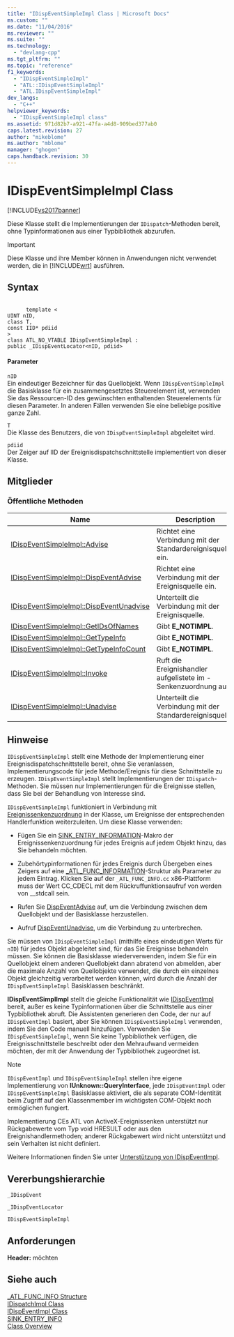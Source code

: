 ```yaml
---
title: "IDispEventSimpleImpl Class | Microsoft Docs"
ms.custom: ""
ms.date: "11/04/2016"
ms.reviewer: ""
ms.suite: ""
ms.technology: 
  - "devlang-cpp"
ms.tgt_pltfrm: ""
ms.topic: "reference"
f1_keywords: 
  - "IDispEventSimpleImpl"
  - "ATL::IDispEventSimpleImpl"
  - "ATL.IDispEventSimpleImpl"
dev_langs: 
  - "C++"
helpviewer_keywords: 
  - "IDispEventSimpleImpl class"
ms.assetid: 971d82b7-a921-47fa-a4d8-909bed377ab0
caps.latest.revision: 27
author: "mikeblome"
ms.author: "mblome"
manager: "ghogen"
caps.handback.revision: 30
---
```

# IDispEventSimpleImpl Class
[!INCLUDE[vs2017banner](../../assembler/inline/includes/vs2017banner.md)]

Diese Klasse stellt die Implementierungen der `IDispatch`\-Methoden bereit, ohne Typinformationen aus einer Typbibliothek abzurufen.  
  
> [!IMPORTANT]
>  Diese Klasse und ihre Member können in Anwendungen nicht verwendet werden, die in [!INCLUDE[wrt](../../atl/reference/includes/wrt_md.md)] ausführen.  
  
## Syntax  
  
```  
  
      template <  
UINT nID,  
class T,  
const IID* pdiid  
>  
class ATL_NO_VTABLE IDispEventSimpleImpl :  
public _IDispEventLocator<nID, pdiid>  
```  
  
#### Parameter  
 `nID`  
 Ein eindeutiger Bezeichner für das Quellobjekt.  Wenn `IDispEventSimpleImpl` die Basisklasse für ein zusammengesetztes Steuerelement ist, verwenden Sie das Ressourcen\-ID des gewünschten enthaltenden Steuerelements für diesen Parameter.  In anderen Fällen verwenden Sie eine beliebige positive ganze Zahl.  
  
 `T`  
 Die Klasse des Benutzers, die von `IDispEventSimpleImpl` abgeleitet wird.  
  
 `pdiid`  
 Der Zeiger auf IID der Ereignisdispatchschnittstelle implementiert von dieser Klasse.  
  
## Mitglieder  
  
### Öffentliche Methoden  
  
|Name|Description|  
|----------|-----------------|  
|[IDispEventSimpleImpl::Advise](../Topic/IDispEventSimpleImpl::Advise.md)|Richtet eine Verbindung mit der Standardereignisquelle ein.|  
|[IDispEventSimpleImpl::DispEventAdvise](../Topic/IDispEventSimpleImpl::DispEventAdvise.md)|Richtet eine Verbindung mit der Ereignisquelle ein.|  
|[IDispEventSimpleImpl::DispEventUnadvise](../Topic/IDispEventSimpleImpl::DispEventUnadvise.md)|Unterteilt die Verbindung mit der Ereignisquelle.|  
|[IDispEventSimpleImpl::GetIDsOfNames](../Topic/IDispEventSimpleImpl::GetIDsOfNames.md)|Gibt **E\_NOTIMPL**.|  
|[IDispEventSimpleImpl::GetTypeInfo](../Topic/IDispEventSimpleImpl::GetTypeInfo.md)|Gibt **E\_NOTIMPL**.|  
|[IDispEventSimpleImpl::GetTypeInfoCount](../Topic/IDispEventSimpleImpl::GetTypeInfoCount.md)|Gibt **E\_NOTIMPL**.|  
|[IDispEventSimpleImpl::Invoke](../Topic/IDispEventSimpleImpl::Invoke.md)|Ruft die Ereignishandler aufgelistete im \- Senkenzuordnung auf.|  
|[IDispEventSimpleImpl::Unadvise](../Topic/IDispEventSimpleImpl::Unadvise.md)|Unterteilt die Verbindung mit der Standardereignisquelle.|  
  
## Hinweise  
 `IDispEventSimpleImpl` stellt eine Methode der Implementierung einer Ereignisdispatchschnittstelle bereit, ohne Sie veranlassen, Implementierungscode für jede Methode\/Ereignis für diese Schnittstelle zu erzeugen.  `IDispEventSimpleImpl` stellt Implementierungen der `IDispatch`\-Methoden.  Sie müssen nur Implementierungen für die Ereignisse stellen, dass Sie bei der Behandlung von Interesse sind.  
  
 `IDispEventSimpleImpl` funktioniert in Verbindung mit [Ereignissenkenzuordnung](../Topic/BEGIN_SINK_MAP.md) in der Klasse, um Ereignisse der entsprechenden Handlerfunktion weiterzuleiten.  Um diese Klasse verwenden:  
  
-   Fügen Sie ein [SINK\_ENTRY\_INFORMATION](../Topic/SINK_ENTRY_INFO.md)\-Makro der Ereignissenkenzuordnung für jedes Ereignis auf jedem Objekt hinzu, das Sie behandeln möchten.  
  
-   Zubehörtypinformationen für jedes Ereignis durch Übergeben eines Zeigers auf eine [\_ATL\_FUNC\_INFORMATION](../../atl/reference/atl-func-info-structure.md)\-Struktur als Parameter zu jedem Eintrag.  Klicken Sie auf der `_ATL_FUNC_INFO.cc` x86\-Plattform muss der Wert CC\_CDECL mit dem Rückruffunktionsaufruf von werden von \_\_stdcall sein.  
  
-   Rufen Sie [DispEventAdvise](../Topic/IDispEventSimpleImpl::DispEventAdvise.md) auf, um die Verbindung zwischen dem Quellobjekt und der Basisklasse herzustellen.  
  
-   Aufruf [DispEventUnadvise](../Topic/IDispEventSimpleImpl::DispEventUnadvise.md), um die Verbindung zu unterbrechen.  
  
 Sie müssen von `IDispEventSimpleImpl` \(mithilfe eines eindeutigen Werts für `nID`\) für jedes Objekt abgeleitet sind, für das Sie Ereignisse behandeln müssen.  Sie können die Basisklasse wiederverwenden, indem Sie für ein Quellobjekt einem anderen Quellobjekt dann abratend von abmelden, aber die maximale Anzahl von Quellobjekte verwendet, die durch ein einzelnes Objekt gleichzeitig verarbeitet werden können, wird durch die Anzahl der `IDispEventSimpleImpl` Basisklassen beschränkt.  
  
 **IDispEventSimplImpl** stellt die gleiche Funktionalität wie [IDispEventImpl](../../atl/reference/idispeventimpl-class.md) bereit, außer es keine Typinformationen über die Schnittstelle aus einer Typbibliothek abruft.  Die Assistenten generieren den Code, der nur auf `IDispEventImpl` basiert, aber Sie können `IDispEventSimpleImpl` verwenden, indem Sie den Code manuell hinzufügen.  Verwenden Sie `IDispEventSimpleImpl`, wenn Sie keine Typbibliothek verfügen, die Ereignisschnittstelle beschreibt oder den Mehraufwand vermeiden möchten, der mit der Anwendung der Typbibliothek zugeordnet ist.  
  
> [!NOTE]
>  `IDispEventImpl` und `IDispEventSimpleImpl` stellen ihre eigene Implementierung von **IUnknown::QueryInterface**, jede `IDispEventImpl` oder `IDispEventSimpleImpl` Basisklasse aktiviert, die als separate COM\-Identität beim Zugriff auf den Klassenmember im wichtigsten COM\-Objekt noch ermöglichen fungiert.  
  
 Implementierung CEs ATL von ActiveX\-Ereignissenken unterstützt nur Rückgabewerte vom Typ void HRESULT oder aus den Ereignishandlermethoden; anderer Rückgabewert wird nicht unterstützt und sein Verhalten ist nicht definiert.  
  
 Weitere Informationen finden Sie unter [Unterstützung von IDispEventImpl](../../atl/supporting-idispeventimpl.md).  
  
## Vererbungshierarchie  
 `_IDispEvent`  
  
 `_IDispEventLocator`  
  
 `IDispEventSimpleImpl`  
  
## Anforderungen  
 **Header:**  möchten  
  
## Siehe auch  
 [\_ATL\_FUNC\_INFO Structure](../../atl/reference/atl-func-info-structure.md)   
 [IDispatchImpl Class](../../atl/reference/idispatchimpl-class.md)   
 [IDispEventImpl Class](../../atl/reference/idispeventimpl-class.md)   
 [SINK\_ENTRY\_INFO](../Topic/SINK_ENTRY_INFO.md)   
 [Class Overview](../../atl/atl-class-overview.md)